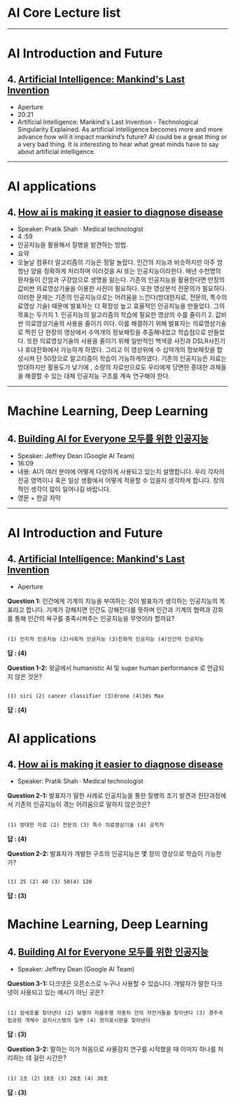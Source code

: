 
# AI Core Lecture list
----------------------------------------------------------
# AI Introduction and Future

## 4. [Artificial Intelligence: Mankind's Last Invention](https://www.youtube.com/watch?v=Pls_q2aQzHg)
- Aperture
- 20:21
- Artificial Intelligence: Mankind's Last Invention - Technological Singularity Explained. As artificial intelligence becomes more and more advance how will it impact mankind’s future?  AI could be a great thing or a very bad thing.  It is interesting to hear what great minds have to say about artificial intelligence.

------------------------
# AI applications

## 4.	[How ai is making it easier to diagnose disease](https://www.youtube.com/watch?v=mhEYvrFOP88)
- Speaker: Pratik Shah · Medical technologist
- 4 :59
- 인공지능을 활용해서 질병을 발견하는 방법.
- 요약 
- 오늘날 컴퓨터 알고리즘의 기능은 정말 놀랍다. 인간의 지능과 비슷하지만 아주 엄청난 양을 정확하게 처리하며 이러것을 AI 또는 인공지능이라한다. 매년 수천명의 환자들이 간암과 구강암으로 생명을 잃는다. 기존의 인공지능을 활용한다면 만장의 값비싼 의료영상기술을 이용한 사진이 필요하다. 또한 영상분석 전문의가 필요하다. 이러한 문제는 기존의 인공지능으로는 어려움을 느낀다(방대한자료, 전문의, 특수의료영상 기술) 때문에 발표자는 더 확장성 높고 효울적인 인공지능을 만들었다. 그의 목표는 두가지 1. 인공지능의 알고리즘의 학습에 필요한 영상의 수를 줄이기 2. 값비싼 의료영상기술의 사용을 줄이기 이다. 이를 해결하기 위해 발표자는 의료영상기술로 찍힌 단 한장의 영상에서 수억개의 정보패킷을 추출해내었고 학습점으로 만들었다. 또한 의료영상기술의 사용을 줄이기 위해 일반적인 백색광 사진과 DSLR사진기나 휴대전화에서 가능하게 하였다. 그리고 이 영상위에 수 십억개의 정보패킷을 합성시켜 단 50장으로 알고리즘이 학습이 가능하게하였다. 기존의 인공지능은 자료는 방대하지만 활용도가 낮기에 , 소량의 자료만으로도 우리에게 당면한 중대한 과제들을 해결할 수 있는 대체 인공지능 구조를 계속 연구해야 한다. 

--------------------------------
# Machine Learning, Deep Learning

## 4. [Building AI for Everyone 모두를 위한 인공지능](https://youtu.be/BKj3fnPSUIQ)
- Speaker: Jeffrey Dean (Google AI Team)
- 16:09
- 내용: AI가 여러 분야에 어떻게 다양하게 사용되고 있는지 설명합니다. 우리 각자의 전공 영역이나 혹은 일상 생활에서 어떻게 적용할 수 있을지 생각하게 합니다. 창의적인 생각이 많이 일어나길 바랍니다.
- 영문 + 한글 자막

------------------------------------------------------------

# AI Introduction and Future

## 4. [Artificial Intelligence: Mankind's Last Invention](https://www.youtube.com/watch?v=Pls_q2aQzHg)
- Aperture

**Question 1:** 인간에게 기계의 지능을 부여하는 것이 발표자가 생각하는 인공지능의 목표라고 합니다. 기계가 강해지면 인간도 강해진다를 뜻하며 인간과 기계의 협력과 강화를 통해 인간의 욕구를 충족시켜주는 인공지능을 무엇이라 할까요?

```

(1) 인지적 인공지능 (2)사회적 인공지능 (3)친화적 인공지능 (4)인간적 인공지능
```

**답 : (4)**

**Question 1-2:** 윗글에서 humanistic AI 및 super human performance 로 언급되지 않은 것은?

```

(1) siri (2) cancer classifier (3)drone (4)3ds Max
```

**답 : (4)**


# AI applications

## 4.	[How ai is making it easier to diagnose disease](https://www.youtube.com/watch?v=mhEYvrFOP88)
- Speaker: Pratik Shah · Medical technologist

**Question 2-1:** 발표자가 말한 사례로 인공지능을 통한 질병의 조기 발견과 진단과정에서 기존의 인공지능이 겪는 어려움으로 말하지 않은것은?

```

(1) 방대한 자료 (2) 전문의 (3) 특수 의료영상기술 (4) 공학자
```

**답 : (4)**

**Question 2-2:** 발표자가 개발한 구조의 인공지능은 몇 장의 영상으로 학습이 가능한가?

```

(1) 25 (2) 40 (3) 50(4) 120
```

**답 : (3)**

# Machine Learning, Deep Learning

## 4. [Building AI for Everyone 모두를 위한 인공지능](https://youtu.be/BKj3fnPSUIQ)
- Speaker: Jeffrey Dean (Google AI Team)

 **Question 3-1:** 다크넷은 오픈소스로 누구나 사용할 수 있습니다. 개발자가 말한 다크넷이 사용되고 있는 예시가 아닌 곳은?

```

(1) 암세포를 찾아낸다 (2) 보행자 자율주행 자동차 안의 자전거들을 찾아낸다 (3) 경주국립공원 개체수 감지시스템의 일부 (4) 정지표시판을 찾아낸다
```

**답 : (3)**

**Question 3-2:** 말하는 이가 처음으로 사물감지 연구를 시작했을 때 이미지 하나를 처리하는 데 걸린 시간은?

```

(1) 2초 (2) 10초 (3) 20초 (4) 30초
```

**답 : (3)**

